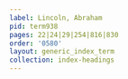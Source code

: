 ```yaml
---
label: Lincoln, Abraham
pid: term938
pages: 22|24|29|254|816|830
order: '0580'
layout: generic_index_term
collection: index-headings
---
```

